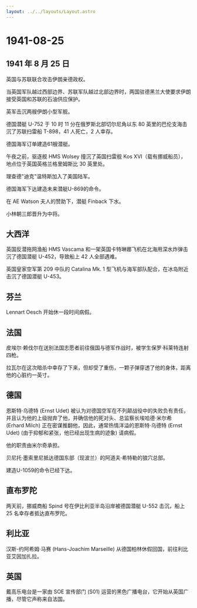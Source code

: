```yaml
---
layout: ../../layouts/Layout.astro
---
```


# 1941-08-25

## 1941 年 8 月 25 日

英国与苏联联合攻击伊朗亲德政权。

当英国军队越过西部边界、苏联军队越过北部边界时，两国驻德黑兰大使要求伊朗接受英国和苏联的石油供应保护。

英军击沉两艘伊朗小型军舰。

德国潜艇 U-752 于 10 时 11 分在俄罗斯北部切尔尼角以东 80
英里的巴伦支海击沉了苏联扫雷船 T-898，41 人死亡，2 人幸存。

德国海军订单建造61艘潜艇。

午夜之前，驱逐舰 HMS Wolsey 撞沉了英国扫雷舰 Kos
XVI（载有挪威船员），地点位于英国英格兰格里姆斯比 30 英里处。

理查德"迪克"温特斯加入了美国陆军。

德国海军下达建造未来潜艇U-869的命令。

在 AE Watson 夫人的赞助下，潜艇 Finback 下水。

小林朝三郎晋升为中将。

## 大西洋

英国反潜拖网渔船 HMS Vascama
和一架英国卡特琳娜飞机在北海用深水炸弹击沉了德国潜艇 U-452，导致船上 42
人全部遇难。

英国皇家空军第 209 中队的 Catalina Mk. 1
型飞机与海军部队配合，在冰岛附近击沉了德国潜艇 U-453。

## 芬兰

Lennart Oesch 开始休一段时间病假。

## 法国

皮埃尔·赖伐尔在送别法国志愿者前往俄国与德军作战时，被学生保罗·科莱特连射四枪。

拉瓦尔在这次暗杀中幸存了下来，但却受了重伤，一颗子弹穿透了他的身体，距离他的心脏约一英寸。

## 德国

恩斯特·乌德特 (Ernst Udet)
被认为对德国空军在不列颠战役中的失败负有责任，并且认为他的上级抛弃了他，并确信他的死对头、总监察长埃哈德·米尔希
(Erhard Milch) 正在密谋推翻他，因此，通常热情洋溢的恩斯特·乌德特 (Ernst
Udet) (由于抑郁和紧张，他已经出现生病的迹象) 请病假。

他的职责由米尔奇承担。

贝尼托·墨索里尼抵达德国东部（现波兰）的阿道夫·希特勒的狼穴总部。

建造U-1059的命令已经下达。

## 直布罗陀

两天前，挪威商船 Spind 号在伊比利亚半岛沿岸被德国潜艇 U-552 击沉，船上
25 名幸存者抵达直布罗陀。

## 利比亚

汉斯-约阿希姆·马赛 (Hans-Joachim Marseille)
从德国柏林休假回国，前往利比亚艾因加扎拉。

## 英国

戴高乐电台是一家由 SOE 宣传部门 (S01)
运营的黑色广播电台，它开始从英国广播，尽管它声称来自法国。